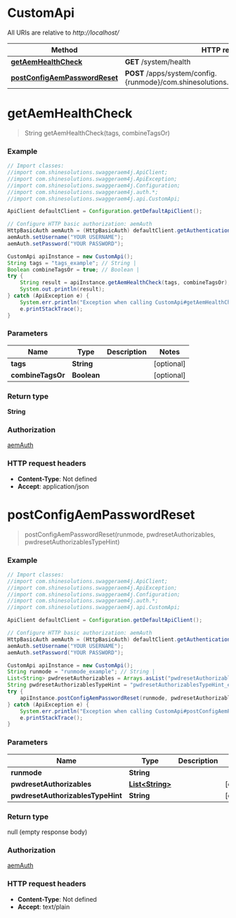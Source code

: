 # CustomApi

All URIs are relative to *http://localhost/*

Method | HTTP request | Description
------------- | ------------- | -------------
[**getAemHealthCheck**](CustomApi.md#getAemHealthCheck) | **GET** /system/health | 
[**postConfigAemPasswordReset**](CustomApi.md#postConfigAemPasswordReset) | **POST** /apps/system/config.{runmode}/com.shinesolutions.aem.passwordreset.Activator | 


<a name="getAemHealthCheck"></a>
# **getAemHealthCheck**
> String getAemHealthCheck(tags, combineTagsOr)



### Example
```java
// Import classes:
//import com.shinesolutions.swaggeraem4j.ApiClient;
//import com.shinesolutions.swaggeraem4j.ApiException;
//import com.shinesolutions.swaggeraem4j.Configuration;
//import com.shinesolutions.swaggeraem4j.auth.*;
//import com.shinesolutions.swaggeraem4j.api.CustomApi;

ApiClient defaultClient = Configuration.getDefaultApiClient();

// Configure HTTP basic authorization: aemAuth
HttpBasicAuth aemAuth = (HttpBasicAuth) defaultClient.getAuthentication("aemAuth");
aemAuth.setUsername("YOUR USERNAME");
aemAuth.setPassword("YOUR PASSWORD");

CustomApi apiInstance = new CustomApi();
String tags = "tags_example"; // String | 
Boolean combineTagsOr = true; // Boolean | 
try {
    String result = apiInstance.getAemHealthCheck(tags, combineTagsOr);
    System.out.println(result);
} catch (ApiException e) {
    System.err.println("Exception when calling CustomApi#getAemHealthCheck");
    e.printStackTrace();
}
```

### Parameters

Name | Type | Description  | Notes
------------- | ------------- | ------------- | -------------
 **tags** | **String**|  | [optional]
 **combineTagsOr** | **Boolean**|  | [optional]

### Return type

**String**

### Authorization

[aemAuth](../README.md#aemAuth)

### HTTP request headers

 - **Content-Type**: Not defined
 - **Accept**: application/json

<a name="postConfigAemPasswordReset"></a>
# **postConfigAemPasswordReset**
> postConfigAemPasswordReset(runmode, pwdresetAuthorizables, pwdresetAuthorizablesTypeHint)



### Example
```java
// Import classes:
//import com.shinesolutions.swaggeraem4j.ApiClient;
//import com.shinesolutions.swaggeraem4j.ApiException;
//import com.shinesolutions.swaggeraem4j.Configuration;
//import com.shinesolutions.swaggeraem4j.auth.*;
//import com.shinesolutions.swaggeraem4j.api.CustomApi;

ApiClient defaultClient = Configuration.getDefaultApiClient();

// Configure HTTP basic authorization: aemAuth
HttpBasicAuth aemAuth = (HttpBasicAuth) defaultClient.getAuthentication("aemAuth");
aemAuth.setUsername("YOUR USERNAME");
aemAuth.setPassword("YOUR PASSWORD");

CustomApi apiInstance = new CustomApi();
String runmode = "runmode_example"; // String | 
List<String> pwdresetAuthorizables = Arrays.asList("pwdresetAuthorizables_example"); // List<String> | 
String pwdresetAuthorizablesTypeHint = "pwdresetAuthorizablesTypeHint_example"; // String | 
try {
    apiInstance.postConfigAemPasswordReset(runmode, pwdresetAuthorizables, pwdresetAuthorizablesTypeHint);
} catch (ApiException e) {
    System.err.println("Exception when calling CustomApi#postConfigAemPasswordReset");
    e.printStackTrace();
}
```

### Parameters

Name | Type | Description  | Notes
------------- | ------------- | ------------- | -------------
 **runmode** | **String**|  |
 **pwdresetAuthorizables** | [**List&lt;String&gt;**](String.md)|  | [optional]
 **pwdresetAuthorizablesTypeHint** | **String**|  | [optional]

### Return type

null (empty response body)

### Authorization

[aemAuth](../README.md#aemAuth)

### HTTP request headers

 - **Content-Type**: Not defined
 - **Accept**: text/plain

